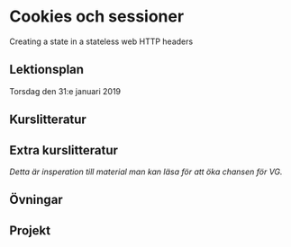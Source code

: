 # Cookies och sessioner 

Creating a state in a stateless web
HTTP headers

## Lektionsplan
Torsdag den 31:e januari 2019


## Kurslitteratur
## Extra kurslitteratur
*Detta är insperation till material man kan läsa för att öka chansen för VG.*
## Övningar
## Projekt
